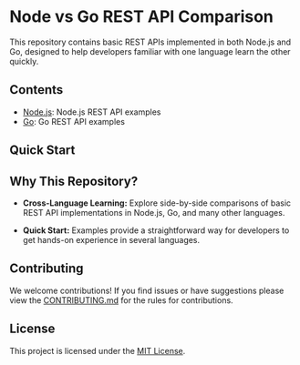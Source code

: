 # Node vs Go REST API Comparison

This repository contains basic REST APIs implemented in both Node.js and Go, designed to help developers familiar with one language learn the other quickly.

## Contents

- [Node.js](./node): Node.js REST API examples
- [Go](./go): Go REST API examples

## Quick Start

## Why This Repository?

- **Cross-Language Learning:** Explore side-by-side comparisons of basic REST API implementations in Node.js, Go, and many other languages.

- **Quick Start:** Examples provide a straightforward way for developers to get hands-on experience in several languages.

## Contributing

We welcome contributions! If you find issues or have suggestions please view the [CONTRIBUTING.md](https://github.com/promethean-tech/go-vs-node-api/blob/main/CONTRIBUTING.md) for the rules for contributions. 


## License

This project is licensed under the [MIT License](LICENSE).
